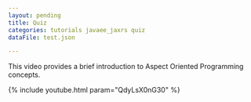 ```yaml
---
layout: pending
title: Quiz
categories: tutorials javaee_jaxrs quiz
dataFile: test.json

---
```


This video provides a brief introduction to Aspect Oriented Programming concepts.

{% include youtube.html param="QdyLsX0nG30" %}
